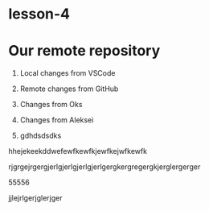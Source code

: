# lesson-4

# Our remote repository

1. Local changes from VSCode

2. Remote changes from GitHub

3. Changes from Oks

4. Changes from Aleksei

5. gdhdsdsdks

hhejekeekddwefewfkewfkjewfkejwfkewfk

rjgrgejrgergjerlgjerlgjerlgjerlgergkergregergkjerglergerger

55556

jjlejrlgerjglerjger
